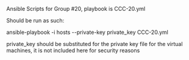 Ansible Scripts for Group #20, playbook is CCC-20.yml

Should be run as such: 

ansible-playbook -i hosts --private-key private_key CCC-20.yml

private_key should be substituted for the private key file for the virtual machines, it is not included here for security reasons
